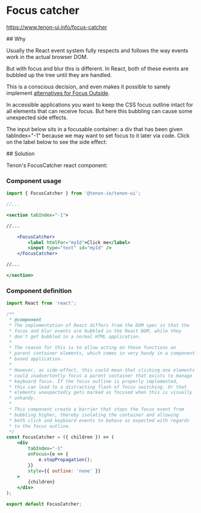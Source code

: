 # Focus catcher

https://www.tenon-ui.info/focus-catcher

## Why

Usually the React event system fully respects and follows the way events work in the actual browser DOM.

But with focus and blur this is different. In React, both of these events are bubbled up the tree until they are handled. 

This is a conscious decision, and even makes it possible to sanely implement [alternatives for Focus Outside](https://reactjs.org/docs/accessibility.html#mouse-and-pointer-events).

In accessible applications you want to keep the CSS focus outline intact for all elements that can receive focus. But here this bubbling can cause some unexpected side effects.

The input below sits in a focusable container: a div that has been given tabIndex="-1" because we may want to set focus to it later via code. Click on the label below to see the side effect:

## Solution

Tenon's FocusCatcher react component:

### Component usage

```jsx
import { FocusCatcher } from '@tenon-io/tenon-ui';

//...

<section tabIndex="-1">

//...

    <FocusCatcher>
        <label htmlFor="myId">Click me</label>
        <input type="text" id="myId" />
    </FocusCatcher>

//...

</section>
```

### Component definition

```jsx
import React from 'react';

/**
 * @component
 * The implementation of React differs from the DOM spec in that the
 * focus and blur events are bubbled in the React DOM, while they
 * don't get bubbled in a normal HTML application.
 *
 * The reason for this is to allow acting on these functions on
 * parent container elements, which comes in very handy in a component
 * based application.
 *
 * However, as side-effect, this could mean that clicking one elements
 * could inadvertently focus a parent container that exists to manage
 * keyboard focus. If the focus outline is properly implemented,
 * this can lead to a distracting flash of focus switching. Or that
 * elements unexpectedly gets marked as focused when this is visually
 * unhandy.
 *
 * This component create a barrier that stops the focus event from
 * bubbling higher, thereby isolating the container and allowing
 * both click and keyboard events to behave as expected with regards
 * to the focus outline.
 */
const FocusCatcher = ({ children }) => (
    <div
        tabIndex="-1"
        onFocus={e => {
            e.stopPropagation();
        }}
        style={{ outline: 'none' }}
    >
        {children}
    </div>
);

export default FocusCatcher;
```
